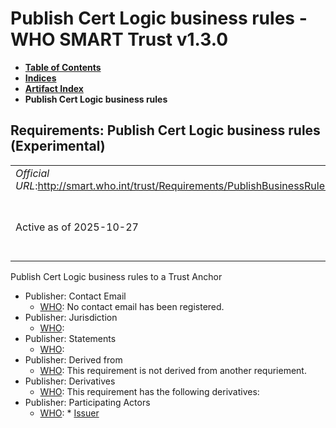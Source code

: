 # Publish Cert Logic business rules - WHO SMART Trust v1.3.0

* [**Table of Contents**](toc.md)
* [**Indices**](indices.md)
* [**Artifact Index**](artifacts.md)
* **Publish Cert Logic business rules**

## Requirements: Publish Cert Logic business rules (Experimental) 

| | |
| :--- | :--- |
| *Official URL*:http://smart.who.int/trust/Requirements/PublishBusinessRulesCertLogic | *Version*:1.3.0 |
| Active as of 2025-10-27 | *Computable Name*:Publish CertLogic Business Rules |

 
Publish Cert Logic business rules to a Trust Anchor 

* Publisher: Contact Email
  * [WHO](http://who.int): No contact email has been registered.
* Publisher: Jurisdiction
  * [WHO](http://who.int): 
* Publisher: Statements
  * [WHO](http://who.int): 
* Publisher: Derived from
  * [WHO](http://who.int): This requirement is not derived from another requriement.
* Publisher: Derivatives
  * [WHO](http://who.int): This requirement has the following derivatives:
* Publisher: Participating Actors
  * [WHO](http://who.int): * [Issuer](ActorDefinition-Issuer.md)


